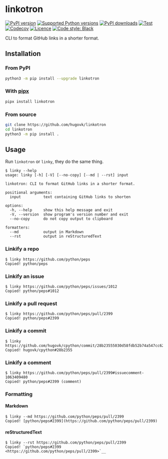 # linkotron

[![PyPI version](https://img.shields.io/pypi/v/linkotron.svg?logo=pypi&logoColor=FFE873)](https://pypi.org/project/linkotron/)
[![Supported Python versions](https://img.shields.io/pypi/pyversions/linkotron.svg?logo=python&logoColor=FFE873)](https://pypi.org/project/linkotron/)
[![PyPI downloads](https://img.shields.io/pypi/dm/linkotron.svg)](https://pypistats.org/packages/linkotron)
[![Test](https://github.com/hugovk/linkotron/actions/workflows/test.yml/badge.svg)](https://github.com/hugovk/linkotron/actions)
[![Codecov](https://codecov.io/gh/hugovk/linkotron/branch/main/graph/badge.svg)](https://codecov.io/gh/hugovk/linkotron)
[![Licence](https://img.shields.io/github/license/hugovk/linkotron.svg)](LICENSE.txt)
[![Code style: Black](https://img.shields.io/badge/code%20style-Black-000000.svg)](https://github.com/psf/black)

CLI to format GitHub links in a shorter format.

## Installation

### From PyPI

```bash
python3 -m pip install --upgrade linkotron
```

### With [pipx][pipx]

```bash
pipx install linkotron
```

[pipx]: https://github.com/pypa/pipx

### From source

```bash
git clone https://github.com/hugovk/linkotron
cd linkotron
python3 -m pip install .
```

## Usage

Run `linkotron` or `linky`, they do the same thing.

<!-- [[[cog
from linkotron.scripts.run_command import run
run("linky --help")
]]] -->

```console
$ linky --help
usage: linky [-h] [-V] [--no-copy] [--md | --rst] input

linkotron: CLI to format GitHub links in a shorter format.

positional arguments:
  input          text containing GitHub links to shorten

options:
  -h, --help     show this help message and exit
  -V, --version  show program's version number and exit
  --no-copy      do not copy output to clipboard

formatters:
  --md           output in Markdown
  --rst          output in reStructuredText
```

<!-- [[[end]]] -->

### Linkify a repo

<!-- [[[cog
run("linky https://github.com/python/peps")
]]] -->

```console
$ linky https://github.com/python/peps
Copied! python/peps
```

<!-- [[[end]]] -->

### Linkify an issue

<!-- [[[cog
run("linky https://github.com/python/peps/issues/1012")
]]] -->

```console
$ linky https://github.com/python/peps/issues/1012
Copied! python/peps#1012
```

<!-- [[[end]]] -->

### Linkify a pull request

<!-- [[[cog
run("linky https://github.com/python/peps/pull/2399")
]]] -->

```console
$ linky https://github.com/python/peps/pull/2399
Copied! python/peps#2399
```

<!-- [[[end]]] -->

### Linkify a commit

<!-- [[[cog
run("linky https://github.com/hugovk/cpython/commit/28b23555030d58fdb52b74a547cc621c49690de0")
]]] -->

```console
$ linky https://github.com/hugovk/cpython/commit/28b23555030d58fdb52b74a547cc621c49690de0
Copied! hugovk/cpython#28b2355
```

<!-- [[[end]]] -->

### Linkify a comment

<!-- [[[cog
run("linky https://github.com/python/peps/pull/2399#issuecomment-1063409480")
]]] -->

```console
$ linky https://github.com/python/peps/pull/2399#issuecomment-1063409480
Copied! python/peps#2399 (comment)
```

<!-- [[[end]]] -->

### Formatting

#### Markdown

<!-- [[[cog
run("linky --md https://github.com/python/peps/pull/2399")
]]] -->

```console
$ linky --md https://github.com/python/peps/pull/2399
Copied! [python/peps#2399](https://github.com/python/peps/pull/2399)
```

<!-- [[[end]]] -->

#### reStructuredText

<!-- [[[cog
run("linky --rst https://github.com/python/peps/pull/2399")
]]] -->

```console
$ linky --rst https://github.com/python/peps/pull/2399
Copied! `python/peps#2399 <https://github.com/python/peps/pull/2399>`__
```

<!-- [[[end]]] -->

